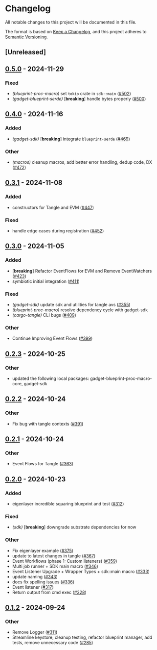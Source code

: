 # Changelog

All notable changes to this project will be documented in this file.

The format is based on [Keep a Changelog](https://keepachangelog.com/en/1.0.0/),
and this project adheres to [Semantic Versioning](https://semver.org/spec/v2.0.0.html).

## [Unreleased]

## [0.5.0](https://github.com/tangle-network/gadget/compare/gadget-blueprint-proc-macro-v0.4.0...gadget-blueprint-proc-macro-v0.5.0) - 2024-11-29

### Fixed

- *(blueprint-proc-macro)* set `tokio` crate in `sdk::main` ([#502](https://github.com/tangle-network/gadget/pull/502))
- *(gadget-blueprint-serde)* [**breaking**] handle bytes properly ([#500](https://github.com/tangle-network/gadget/pull/500))

## [0.4.0](https://github.com/tangle-network/gadget/compare/gadget-blueprint-proc-macro-v0.3.1...gadget-blueprint-proc-macro-v0.4.0) - 2024-11-16

### Added

- *(gadget-sdk)* [**breaking**] integrate `blueprint-serde` ([#469](https://github.com/tangle-network/gadget/pull/469))

### Other

- *(macros)* cleanup macros, add better error handling, dedup code, DX ([#472](https://github.com/tangle-network/gadget/pull/472))

## [0.3.1](https://github.com/tangle-network/gadget/compare/gadget-blueprint-proc-macro-v0.3.0...gadget-blueprint-proc-macro-v0.3.1) - 2024-11-08

### Added

- constructors for Tangle and EVM ([#447](https://github.com/tangle-network/gadget/pull/447))

### Fixed

- handle edge cases during registration ([#452](https://github.com/tangle-network/gadget/pull/452))

## [0.3.0](https://github.com/tangle-network/gadget/compare/gadget-blueprint-proc-macro-v0.2.3...gadget-blueprint-proc-macro-v0.3.0) - 2024-11-05

### Added

- [**breaking**] Refactor EventFlows for EVM and Remove EventWatchers ([#423](https://github.com/tangle-network/gadget/pull/423))
- symbiotic initial integration ([#411](https://github.com/tangle-network/gadget/pull/411))

### Fixed

- *(gadget-sdk)* update sdk and utilities for tangle avs ([#355](https://github.com/tangle-network/gadget/pull/355))
- *(blueprint-proc-macro)* resolve dependency cycle with gadget-sdk
- *(cargo-tangle)* CLI bugs ([#409](https://github.com/tangle-network/gadget/pull/409))

### Other

- Continue Improving Event Flows ([#399](https://github.com/tangle-network/gadget/pull/399))

## [0.2.3](https://github.com/tangle-network/gadget/compare/gadget-blueprint-proc-macro-v0.2.2...gadget-blueprint-proc-macro-v0.2.3) - 2024-10-25

### Other

- updated the following local packages: gadget-blueprint-proc-macro-core, gadget-sdk

## [0.2.2](https://github.com/tangle-network/gadget/compare/gadget-blueprint-proc-macro-v0.2.1...gadget-blueprint-proc-macro-v0.2.2) - 2024-10-24

### Other

- Fix bug with tangle contexts ([#391](https://github.com/tangle-network/gadget/pull/391))

## [0.2.1](https://github.com/tangle-network/gadget/compare/gadget-blueprint-proc-macro-v0.2.0...gadget-blueprint-proc-macro-v0.2.1) - 2024-10-24

### Other

- Event Flows for Tangle ([#363](https://github.com/tangle-network/gadget/pull/363))

## [0.2.0](https://github.com/tangle-network/gadget/compare/gadget-blueprint-proc-macro-v0.1.2...gadget-blueprint-proc-macro-v0.2.0) - 2024-10-23

### Added

- eigenlayer incredible squaring blueprint and test ([#312](https://github.com/tangle-network/gadget/pull/312))

### Fixed

- *(sdk)* [**breaking**] downgrade substrate dependencies for now

### Other

- Fix eigenlayer example ([#375](https://github.com/tangle-network/gadget/pull/375))
- update to latest changes in tangle ([#367](https://github.com/tangle-network/gadget/pull/367))
- Event Workflows (phase 1: Custom listeners) ([#359](https://github.com/tangle-network/gadget/pull/359))
- Multi job runner + SDK main macro ([#346](https://github.com/tangle-network/gadget/pull/346))
- Event Listener Upgrade + Wrapper Types + sdk::main macro ([#333](https://github.com/tangle-network/gadget/pull/333))
- update naming ([#343](https://github.com/tangle-network/gadget/pull/343))
- docs fix spelling issues ([#336](https://github.com/tangle-network/gadget/pull/336))
- Event listener ([#317](https://github.com/tangle-network/gadget/pull/317))
- Return output from cmd exec ([#328](https://github.com/tangle-network/gadget/pull/328))

## [0.1.2](https://github.com/tangle-network/gadget/compare/gadget-blueprint-proc-macro-v0.1.1...gadget-blueprint-proc-macro-v0.1.2) - 2024-09-24

### Other

- Remove Logger ([#311](https://github.com/tangle-network/gadget/pull/311))
- Streamline keystore, cleanup testing, refactor blueprint manager, add tests, remove unnecessary code ([#285](https://github.com/tangle-network/gadget/pull/285))
